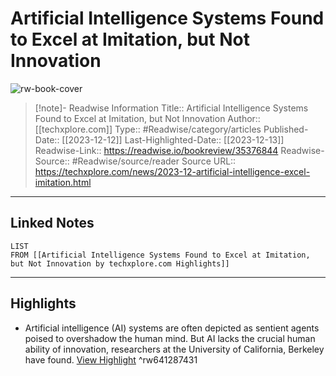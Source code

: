 # Artificial Intelligence Systems Found to Excel at Imitation, but Not Innovation

![rw-book-cover](https://scx1.b-cdn.net/csz/news/tmb/2019/8-ai.jpg)
<br>
>[!note]- Readwise Information
>Title:: Artificial Intelligence Systems Found to Excel at Imitation, but Not Innovation
>Author:: [[techxplore.com]]
>Type:: #Readwise/category/articles
>Published-Date:: [[2023-12-12]]
>Last-Highlighted-Date:: [[2023-12-13]]
>Readwise-Link:: https://readwise.io/bookreview/35376844
>Readwise-Source:: #Readwise/source/reader
>Source URL:: https://techxplore.com/news/2023-12-artificial-intelligence-excel-imitation.html
--- 

## Linked Notes
```dataview
LIST
FROM [[Artificial Intelligence Systems Found to Excel at Imitation, but Not Innovation by techxplore.com Highlights]]
```

---

## Highlights
- Artificial intelligence (AI) systems are often depicted as sentient agents poised to overshadow the human mind. But AI lacks the crucial human ability of innovation, researchers at the University of California, Berkeley have found. [View Highlight](https://readwise.io/open/641287431) ^rw641287431
